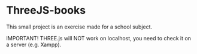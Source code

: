 # ThreeJS-books

This small project is an exercise made for a school subject.

IMPORTANT! THREE.js will NOT work on localhost, you need to check it on a server (e.g. Xampp).
